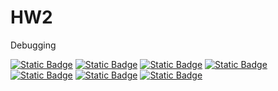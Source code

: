 # HW2
Debugging

[![Static Badge][python-badge]][python-url]
[![Static Badge][apache-badge]][apache-url]
[![Static Badge][linux-badge]][linux-url]
[![Static Badge][autopep8-badge]][autopep8-url]
[![Static Badge][pylint-badge]][pylint-url]
[![Static Badge][bandit-badge]][bandit-url]
[![Static Badge][workflow-badge]][workflow-url]

[python-badge]:https://img.shields.io/badge/python-v13.3-green
[python-url]:https://docs.python.org/3.13/whatsnew/3.13.html

[apache-badge]:https://img.shields.io/badge/Apache_License-2.0-green
[apache-url]:https://www.apache.org/licenses/LICENSE-2.0

[linux-badge]:https://img.shields.io/badge/linux-6.10-green
[linux-url]:https://www.linux.org/

[autopep8-badge]:https://github.com/SoftwareEngineering-HomeWork/HW2/actions/workflows/autopep8.yml/badge.svg
[autopep8-url]:https://github.com/SoftwareEngineering-HomeWork/HW2/actions/workflows/autopep8.yml

[pylint-badge]:https://github.com/SoftwareEngineering-HomeWork/HW2/actions/workflows/pylint.yml/badge.svg
[pylint-url]:https://github.com/SoftwareEngineering-HomeWork/HW2/actions/workflows/pylint.yml

[bandit-badge]:https://github.com/SoftwareEngineering-HomeWork/HW2/actions/workflows/bandit.yml/badge.svg
[bandit-url]:https://github.com/SoftwareEngineering-HomeWork/HW2/actions/workflows/bandit.yml

[workflow-badge]:https://github.com/SoftwareEngineering-HomeWork/HW2/actions/workflows/python-app.yml/badge.svg
[workflow-url]:https://github.com/SoftwareEngineering-HomeWork/HW2/actions/workflows/python-app.yml

